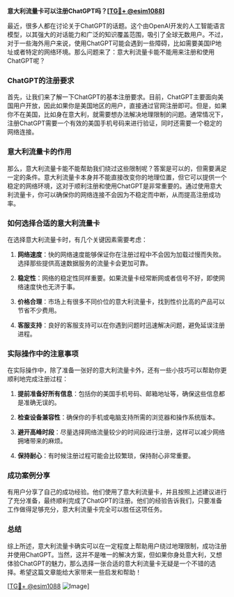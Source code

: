 **意大利流量卡可以注册ChatGPT吗？[[TG💪+ @esim1088](https://t.me/s/esim1088)]**

最近，很多人都在讨论关于ChatGPT的话题。这个由OpenAI开发的人工智能语言模型，以其强大的对话能力和广泛的知识覆盖范围，吸引了全球无数用户。不过，对于一些海外用户来说，使用ChatGPT可能会遇到一些障碍，比如需要美国IP地址或者特定的网络环境。那么问题来了：意大利流量卡能不能用来注册和使用ChatGPT呢？

### ChatGPT的注册要求

首先，让我们来了解一下ChatGPT的基本注册要求。目前，ChatGPT主要面向美国用户开放，因此如果你是美国地区的用户，直接通过官网注册即可。但是，如果你不在美国，比如身在意大利，就需要想办法解决地理限制的问题。通常情况下，注册ChatGPT需要一个有效的美国手机号码来进行验证，同时还需要一个稳定的网络连接。

### 意大利流量卡的作用

那么，意大利流量卡能不能帮助我们绕过这些限制呢？答案是可以的，但需要满足一定的条件。意大利流量卡本身并不能直接改变你的地理位置，但它可以提供一个稳定的网络环境，这对于顺利注册和使用ChatGPT是非常重要的。通过使用意大利流量卡，你可以确保你的网络连接不会因为不稳定而中断，从而提高注册成功率。

### 如何选择合适的意大利流量卡

在选择意大利流量卡时，有几个关键因素需要考虑：

1. **网络速度**：快的网络速度能够保证你在注册过程中不会因为加载过慢而失败。选择那些提供高速数据服务的流量卡会更加可靠。
   
2. **稳定性**：网络的稳定性同样重要。如果流量卡经常断网或者信号不好，即使网络速度快也无济于事。

3. **价格合理**：市场上有很多不同价位的意大利流量卡，找到性价比高的产品可以节省不少费用。

4. **客服支持**：良好的客服支持可以在你遇到问题时迅速解决问题，避免延误注册进程。

### 实际操作中的注意事项

在实际操作中，除了准备一张好的意大利流量卡外，还有一些小技巧可以帮助你更顺利地完成注册过程：

1. **提前准备好所有信息**：包括你的美国手机号码、邮箱地址等，确保这些信息都是准确无误的。
   
2. **检查设备兼容性**：确保你的手机或电脑支持所需的浏览器和操作系统版本。

3. **避开高峰时段**：尽量选择网络流量较少的时间段进行注册，这样可以减少网络拥堵带来的麻烦。

4. **保持耐心**：有时候注册过程可能会比较繁琐，保持耐心非常重要。

### 成功案例分享

有用户分享了自己的成功经验。他们使用了意大利流量卡，并且按照上述建议进行了充分准备，最终顺利完成了ChatGPT的注册。他们的经验告诉我们，只要准备工作做得足够充分，意大利流量卡完全可以胜任这项任务。

### 总结

综上所述，意大利流量卡确实可以在一定程度上帮助用户绕过地理限制，成功注册并使用ChatGPT。当然，这并不是唯一的解决方案，但如果你身处意大利，又想体验ChatGPT的魅力，那么选择一张合适的意大利流量卡无疑是一个不错的选择。希望这篇文章能给大家带来一些启发和帮助！

[[TG💪+ @esim1088](https://t.me/s/esim1088) ![Image](https://i.postimg.cc/4NQfJmqS/Snipaste-2025-05-13-00-14-12.png)]